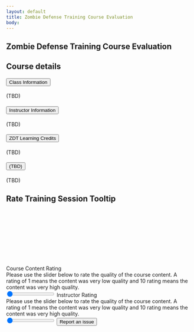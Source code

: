 ```yaml
---
layout: default
title: Zombie Defense Training Course Evaluation
body:
---
```


<main id="main-content">
  <div class="bg-base-lightest">
    <section class="grid-container usa-section">
      <div class="grid-row flex-justify-center">
        <div class="grid-col-12 tablet:grid-col-12 desktop:grid-col-12">
          <div class="
                bg-white
                padding-y-3 padding-x-5
                border border-base-lighter
              ">
            <h1 class="">Zombie Defense Training Course Evaluation</h1>
              <form method="get" action="{{ '/report-an-issue-step-1' | url }}">
              <h2>Course details</h2>
                <div class="usa-accordion usa-accordion--bordered margin-bottom-5">
                  <h4 class="usa-accordion__heading">
                    <button
                      type="button"
                      class="usa-accordion__button"
                      aria-expanded="true"
                      aria-controls="b-a1"
                    >
                      Class Information
                    </button>
                  </h4>
                  <div id="b-a1" class="usa-accordion__content usa-prose">
                    <p>
                      (TBD)
                    </p>
                  </div>
                  <h4 class="usa-accordion__heading">
                    <button
                      type="button"
                      class="usa-accordion__button"
                      aria-expanded="false"
                      aria-controls="b-a2"
                    >
                      Instructor Information
                    </button>
                  </h4>
                  <div id="b-a2" class="usa-accordion__content usa-prose">
                    <p>
                      (TBD)
                    </p>
                  </div>
                  <h4 class="usa-accordion__heading">
                    <button
                      type="button"
                      class="usa-accordion__button"
                      aria-expanded="false"
                      aria-controls="b-a3"
                    >
                      ZDT Learning Credits
                    </button>
                  </h4>
                  <div id="b-a3" class="usa-accordion__content usa-prose">
                    <p>
                      (TBD)
                    </p>
                  </div>
                  <h4 class="usa-accordion__heading">
                    <button
                      type="button"
                      class="usa-accordion__button"
                      aria-expanded="false"
                      aria-controls="b-a4"
                    >
                      (TBD)
                    </button>
                  </h4>
                  <div id="b-a4" class="usa-accordion__content usa-prose">
                    <p>
                      (TBD)
                    </p>
                  </div>
                </div>
                <h2 class="margin-bottom-0 display-flex"><span class="margin-right-1">Rate Training Session</span>
                  <a class="usa-tooltip" data-position="top" title="Information about the training rating">
                    <span class="usa-sr-only">Tooltip</span>
                    <svg class="usa-icon top-2px" aria-hidden="true" focusable="false" role="img"><use xlink:href="{{ '/assets/img/sprite.svg#help' | url }}"></use></svg>
                  </a>
                </h2>
                <label class="usa-label" for="usa-range">Course Content Rating</label>
                <div class="usa-hint" id="courseHint">Please use the slider below to rate the quality of the course content.
                    A rating of 1 means the content was very low quality and 10 rating  means the content was very high quality.
                </div>
                <input
                  id="course-range"
                  class="usa-range"
                  type="range"
                  min="0"
                  max="100"
                  step="10"
                  value="0"
                  aria-valuemin="0"
                  aria-valuemax="100"
                  aria-valuenow="0"
                  aria-describedby="courseHint"
                  role="slider"
                />
                  <label class="usa-label" for="usa-range">Instructor Rating</label>
                <div class="usa-hint" id="instHint">Please use the slider below to rate the quality of the course content.
                    A rating of 1 means the content was very low quality and 10 rating  means the content was very high quality.
                </div>
                <input
                  id="instructor-range"
                  class="usa-range"
                  type="range"
                  min="0"
                  max="100"
                  step="10"
                  value="0"
                  aria-valuemin="0"
                  aria-valuemax="100"
                  aria-valuenow="0"
                  aria-describedby="instHint"
                  role="slider"
                />
              <button class="usa-button margin-y-4" id="save">Report an issue</a>
            </form>
          </div>
        </div>
      </div>
    </section>
  </div>
</main>

<script type="application/javascript">
  var submitButton = document.getElementById("save");
  submitButton.addEventListener("click", saveInfo);

  function saveInfo() {
    // Get the form data
    var courseRange = document.getElementById('course-range').value;
    var instructorRange = document.getElementById('instructor-range').value;

    // Save the form data to local storage
    localStorage.setItem("courseRange", courseRange);
    localStorage.setItem("instructorRange", instructorRange);
}
</script>
